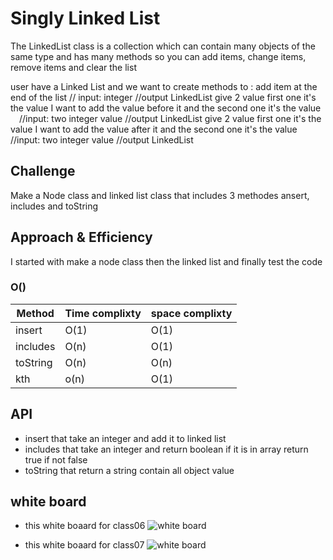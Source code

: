 # Singly Linked List
<!-- Short summary or background information -->

The LinkedList class is a collection which can contain many objects of the same type and has many methods so you can add items, change items, remove items and clear the list

user have a Linked List and we want to create methods to :
add item at the end of the list
// input:  integer
//output LinkedList
give 2 value first one it's the value I want to add the value before it and the second one it's the value
 //input: two integer value
   //output LinkedList
give 2 value first one it's the value I want to add the value after it and the second one it's the value
 //input: two integer value
 //output LinkedList

## Challenge
<!-- Description of the challenge -->
Make a Node class and linked list class that includes 3 methodes ansert, includes and toString
## Approach & Efficiency
<!-- What approach did you take? Why? What is the Big O space/time for this approach? -->
I started with make a node class then the linked list and finally test the code

### O()

| **Method**| **Time complixty** | **space complixty** |
| ----------------- | ------------- | ------------- |
| insert|O(1)|O(1)|
| includes| O(n)|O(1)|
| toString |O(n) |O(n)|
|  kth | o(n) | O(1)


## API
<!-- Description of each method publicly available to your Linked List -->
* insert that take an integer and add it to linked list
* includes that take an integer and return boolean if it is in array return true if not false
* toString that return a string contain all object value


## white board

* this white boaard for class06
![white board](https://ahmadalasaad.github.io/data-structures-and-algorithms-java/linkedList/Untitled.jpg?raw=true)

* this white boaard for class07
  ![white board](https://ahmadalasaad.github.io/data-structures-and-algorithms-java/linkedList/kht.jpg?raw=true)


